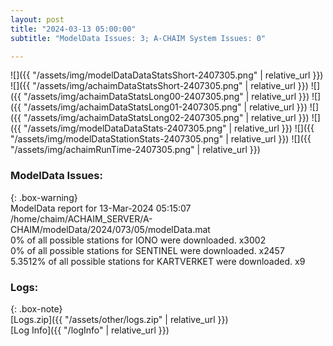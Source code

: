 ```yaml
---
layout: post
title: "2024-03-13 05:00:00"
subtitle: "ModelData Issues: 3; A-CHAIM System Issues: 0"

---
```


![]({{ "/assets/img/modelDataDataStatsShort-2407305.png" | relative_url }})
![]({{ "/assets/img/achaimDataStatsShort-2407305.png" | relative_url }})
![]({{ "/assets/img/achaimDataStatsLong00-2407305.png" | relative_url }})
![]({{ "/assets/img/achaimDataStatsLong01-2407305.png" | relative_url }})
![]({{ "/assets/img/achaimDataStatsLong02-2407305.png" | relative_url }})
![]({{ "/assets/img/modelDataDataStats-2407305.png" | relative_url }})
![]({{ "/assets/img/modelDataStationStats-2407305.png" | relative_url }})
![]({{ "/assets/img/achaimRunTime-2407305.png" | relative_url }})


### ModelData Issues:  
  
{: .box-warning}  
 ModelData report for 13-Mar-2024 05:15:07   
 /home/chaim/ACHAIM_SERVER/A-CHAIM/modelData/2024/073/05/modelData.mat   
 0% of all possible stations for IONO were downloaded. x3002   
 0% of all possible stations for SENTINEL were downloaded. x2457   
 5.3512% of all possible stations for KARTVERKET were downloaded. x9   
  


### Logs:  
  
{: .box-note}  
[Logs.zip]({{ "/assets/other/logs.zip" | relative_url }})  
[Log Info]({{ "/logInfo" | relative_url }})  

